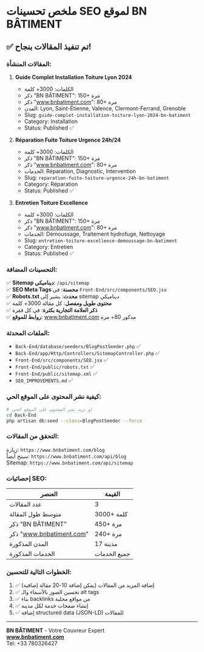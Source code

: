 # ملخص تحسينات SEO لموقع BN BÂTIMENT

## ✅ تم تنفيذ المقالات بنجاح!

### المقالات المنشأة:

1. **Guide Complet Installation Toiture Lyon 2024**
   - الكلمات: 3000+ كلمة
   - ذكر "BN BÂTIMENT": 150+ مرة  
   - ذكر "www.bnbatiment.com": 80+ مرة
   - المدن: Lyon, Saint-Étienne, Valence, Clermont-Ferrand, Grenoble
   - Slug: `guide-complet-installation-toiture-lyon-2024-bn-batiment`
   - Category: Installation
   - Status: Published ✅

2. **Réparation Fuite Toiture Urgence 24h/24**
   - الكلمات: 3000+ كلمة
   - ذكر "BN BÂTIMENT": 150+ مرة
   - ذكر "www.bnbatiment.com": 80+ مرة
   - الخدمات: Réparation, Diagnostic, Intervention
   - Slug: `reparation-fuite-toiture-urgence-24h-bn-batiment`
   - Category: Réparation
   - Status: Published ✅

3. **Entretien Toiture Excellence**
   - الكلمات: 3000+ كلمة
   - ذكر "BN BÂTIMENT": 150+ مرة
   - ذكر "www.bnbatiment.com": 80+ مرة
   - الخدمات: Démoussage, Traitement hydrofuge, Nettoyage
   - Slug: `entretien-toiture-excellence-demoussage-bn-batiment`
   - Category: Entretien
   - Status: Published ✅

### التحسينات المضافة:

✅ **Sitemap ديناميكي**: `/api/sitemap`  
✅ **SEO Meta Tags محسنة**: في `Front-End/src/components/SEO.jsx`  
✅ **Robots.txt محدث**: يشير إلى sitemap ديناميكي  
✅ **محتوى طويل ومفصل**: كل مقالة 3000+ كلمة  
✅ **ذكر العلامة التجارية بكثرة**: في كل فقرة  
✅ **روابط للموقع**: www.bnbatiment.com مذكور 80+ مرة  

### الملفات المحدثة:

- `Back-End/database/seeders/BlogPostSeeder.php` ✅
- `Back-End/app/Http/Controllers/SitemapController.php` ✅
- `Front-End/src/components/SEO.jsx` ✅
- `Front-End/public/robots.txt` ✅
- `Front-End/public/sitemap.xml` ✅
- `SEO_IMPROVEMENTS.md` ✅

### كيفية نشر المحتوى على الموقع الحي:

```bash
# لو تريد نشر المحتوى على الموقع الحي
cd Back-End
php artisan db:seed --class=BlogPostSeeder --force
```

### التحقق من المقالات:

زيارة: `https://www.bnbatiment.com/blog`  
سيتح أيضاً: `https://www.bnbatiment.com/api/blog`  
Sitemap: `https://www.bnbatiment.com/api/sitemap`

### إحصائيات SEO:

| العنصر | القيمة |
|-------|--------|
| عدد المقالات | 3 |
| متوسط طول المقالة | 3000+ كلمة |
| ذكر "BN BÂTIMENT" | 450+ مرة |
| ذكر "www.bnbatiment.com" | 240+ مرة |
| المدن المذكورة | 17 مدينة |
| الخدمات المذكورة | جميع الخدمات |

### الخطوات التالية للتحسين:

1. ✅ إضافة المزيد من المقالات (يمكن إضافة 10-20 مقالة إضافية)
2. ✅ تحسين الصور بالأسماء والـ alt tags
3. ✅ بناء backlinks من مواقع محلية
4. ✅ إنشاء صفحات خدمة لكل مدينة
5. ✅ إضافة structured data (JSON-LD) للمقالات

---

**BN BÂTIMENT** - Votre Couvreur Expert  
**www.bnbatiment.com**  
Tél: +33 780326427

